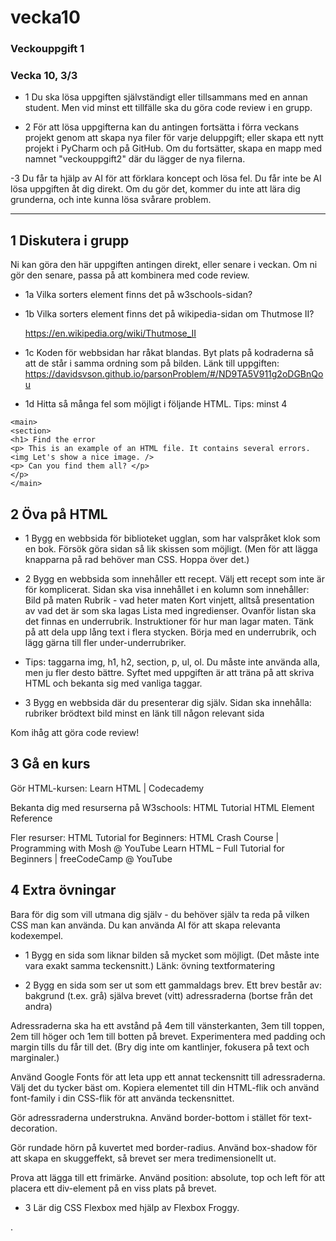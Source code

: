 # vecka10
### Veckouppgift 1
### Vecka 10, 3/3

- 1 Du ska lösa uppgiften självständigt eller tillsammans med en annan student. Men vid minst ett tillfälle ska du göra code review i en grupp.

- 2 För att lösa uppgifterna kan du antingen fortsätta i förra veckans projekt genom att skapa nya filer för varje deluppgift; eller skapa ett nytt projekt i PyCharm och på GitHub. Om du fortsätter, skapa en mapp med namnet "veckouppgift2" där du lägger de nya filerna.

 -3 Du får ta hjälp av AI för att förklara koncept och lösa fel. Du får inte be AI lösa uppgiften åt dig direkt. Om du gör det, kommer du inte att lära dig grunderna, och inte kunna lösa svårare problem.

--- 

## 1 Diskutera i grupp
Ni kan göra den här uppgiften antingen direkt, eller senare i veckan. Om ni gör den senare, passa på att kombinera med code review.

- 1a Vilka sorters element finns det på w3schools-sidan?


- 1b Vilka sorters element finns det på wikipedia-sidan om Thutmose II?

    https://en.wikipedia.org/wiki/Thutmose_II




- 1c Koden för webbsidan har råkat blandas. 
  Byt plats på kodraderna så att de står i samma ordning som på bilden. Länk till uppgiften: https://davidsvson.github.io/parsonProblem/#/ND9TA5V911g2oDGBnQou 



- 1d Hitta så många fel som möjligt i följande HTML. Tips: minst 4 
```commandline
<main>
<section>
<h1> Find the error
<p> This is an example of an HTML file. It contains several errors.
<img Let's show a nice image. />
<p> Can you find them all? </p>
</p>
</main>
```



## 2 Öva på HTML
- 1 Bygg en webbsida för biblioteket ugglan, som har valspråket klok som en bok. Försök göra sidan så lik skissen som möjligt. (Men för att lägga knapparna på rad behöver man CSS. Hoppa över det.)



- 2 Bygg en webbsida som innehåller ett recept. Välj ett recept som inte är för komplicerat. Sidan ska visa innehållet i en kolumn som innehåller:
Bild på maten
Rubrik - vad heter maten
Kort vinjett, alltså presentation av vad det är som ska lagas
Lista med ingredienser. Ovanför listan ska det finnas en underrubrik.
Instruktioner för hur man lagar maten. Tänk på att dela upp lång text i flera stycken. Börja med en underrubrik, och lägg gärna till fler under-underrubriker.

- Tips: taggarna img, h1, h2, section, p, ul, ol. Du måste inte använda alla, men ju fler desto bättre. Syftet med uppgiften är att träna på att skriva HTML och bekanta sig med vanliga taggar.


- 3 Bygg en webbsida där du presenterar dig själv. Sidan ska innehålla:
rubriker
brödtext
bild
minst en länk till någon relevant sida

Kom ihåg att göra code review!

## 3 Gå en kurs
Gör HTML-kursen: Learn HTML | Codecademy 

Bekanta dig med resurserna på W3schools:
HTML Tutorial 
HTML Element Reference 

Fler resurser:
HTML Tutorial for Beginners: HTML Crash Course | Programming with Mosh @ YouTube 
Learn HTML – Full Tutorial for Beginners | freeCodeCamp @ YouTube 


## 4 Extra övningar
Bara för dig som vill utmana dig själv - du behöver själv ta reda på vilken CSS man kan använda. Du kan använda AI för att skapa relevanta kodexempel.

- 1 Bygg en sida som liknar bilden så mycket som möjligt. (Det måste inte vara exakt samma teckensnitt.) Länk: övning textformatering 


- 2 Bygg en sida som ser ut som ett gammaldags brev. Ett brev består av:
bakgrund (t.ex. grå)
själva brevet (vitt)
adressraderna
(bortse från det andra)

Adressraderna ska ha ett avstånd på 4em till vänsterkanten, 3em till toppen, 2em till höger och 1em till botten på brevet. Experimentera med padding och margin tills du får till det. (Bry dig inte om kantlinjer, fokusera på text och marginaler.)

Använd Google Fonts för att leta upp ett annat teckensnitt till adressraderna. Välj det du tycker bäst om. Kopiera <link> elementet till din HTML-flik och använd font-family i din CSS-flik för att använda teckensnittet.

Gör adressraderna understrukna. Använd border-bottom i stället för text-decoration.

Gör rundade hörn på kuvertet med border-radius. Använd box-shadow för att skapa en skuggeffekt, så brevet ser mera tredimensionellt ut.

Prova att lägga till ett frimärke. Använd position: absolute, top och left för att placera ett div-element på en viss plats på brevet.


- 3 Lär dig CSS Flexbox med hjälp av Flexbox Froggy.

.
